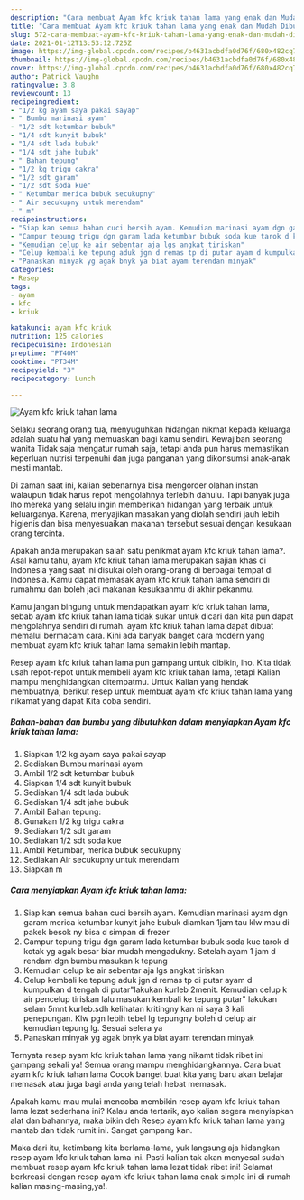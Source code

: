 ```yaml
---
description: "Cara membuat Ayam kfc kriuk tahan lama yang enak dan Mudah Dibuat"
title: "Cara membuat Ayam kfc kriuk tahan lama yang enak dan Mudah Dibuat"
slug: 572-cara-membuat-ayam-kfc-kriuk-tahan-lama-yang-enak-dan-mudah-dibuat
date: 2021-01-12T13:53:12.725Z
image: https://img-global.cpcdn.com/recipes/b4631acbdfa0d76f/680x482cq70/ayam-kfc-kriuk-tahan-lama-foto-resep-utama.jpg
thumbnail: https://img-global.cpcdn.com/recipes/b4631acbdfa0d76f/680x482cq70/ayam-kfc-kriuk-tahan-lama-foto-resep-utama.jpg
cover: https://img-global.cpcdn.com/recipes/b4631acbdfa0d76f/680x482cq70/ayam-kfc-kriuk-tahan-lama-foto-resep-utama.jpg
author: Patrick Vaughn
ratingvalue: 3.8
reviewcount: 13
recipeingredient:
- "1/2 kg ayam saya pakai sayap"
- " Bumbu marinasi ayam"
- "1/2 sdt ketumbar bubuk"
- "1/4 sdt kunyit bubuk"
- "1/4 sdt lada bubuk"
- "1/4 sdt jahe bubuk"
- " Bahan tepung"
- "1/2 kg trigu cakra"
- "1/2 sdt garam"
- "1/2 sdt soda kue"
- " Ketumbar merica bubuk secukupny"
- " Air secukupny untuk merendam"
- " m"
recipeinstructions:
- "Siap kan semua bahan cuci bersih ayam. Kemudian marinasi ayam dgn garam merica ketumbar kunyit jahe bubuk diamkan 1jam tau klw mau di pakek besok ny bisa d simpan di frezer"
- "Campur tepung trigu dgn garam lada ketumbar bubuk soda kue tarok d kotak yg agak besar biar mudah mengadukny. Setelah ayam 1 jam d rendam dgn bumbu masukan k tepung"
- "Kemudian celup ke air sebentar aja lgs angkat tiriskan"
- "Celup kembali ke tepung aduk jgn d remas tp di putar ayam d kumpulkan d tengah di putar&#34;lakukan kurleb 2menit. Kemudian celup k air pencelup tiriskan lalu masukan kembali ke tepung putar&#34; lakukan selam 5mnt kurleb.sdh kelihatan kritingny kan ni saya 3 kali penepungan. Klw pgn lebih tebel lg tepungny boleh d celup air kemudian tepung lg. Sesuai selera ya"
- "Panaskan minyak yg agak bnyk ya biat ayam terendan minyak"
categories:
- Resep
tags:
- ayam
- kfc
- kriuk

katakunci: ayam kfc kriuk 
nutrition: 125 calories
recipecuisine: Indonesian
preptime: "PT40M"
cooktime: "PT34M"
recipeyield: "3"
recipecategory: Lunch

---
```



![Ayam kfc kriuk tahan lama](https://img-global.cpcdn.com/recipes/b4631acbdfa0d76f/680x482cq70/ayam-kfc-kriuk-tahan-lama-foto-resep-utama.jpg)

Selaku seorang orang tua, menyuguhkan hidangan nikmat kepada keluarga adalah suatu hal yang memuaskan bagi kamu sendiri. Kewajiban seorang  wanita Tidak saja mengatur rumah saja, tetapi anda pun harus memastikan keperluan nutrisi terpenuhi dan juga panganan yang dikonsumsi anak-anak mesti mantab.

Di zaman  saat ini, kalian sebenarnya bisa mengorder olahan instan walaupun tidak harus repot mengolahnya terlebih dahulu. Tapi banyak juga lho mereka yang selalu ingin memberikan hidangan yang terbaik untuk keluarganya. Karena, menyajikan masakan yang diolah sendiri jauh lebih higienis dan bisa menyesuaikan makanan tersebut sesuai dengan kesukaan orang tercinta. 



Apakah anda merupakan salah satu penikmat ayam kfc kriuk tahan lama?. Asal kamu tahu, ayam kfc kriuk tahan lama merupakan sajian khas di Indonesia yang saat ini disukai oleh orang-orang di berbagai tempat di Indonesia. Kamu dapat memasak ayam kfc kriuk tahan lama sendiri di rumahmu dan boleh jadi makanan kesukaanmu di akhir pekanmu.

Kamu jangan bingung untuk mendapatkan ayam kfc kriuk tahan lama, sebab ayam kfc kriuk tahan lama tidak sukar untuk dicari dan kita pun dapat mengolahnya sendiri di rumah. ayam kfc kriuk tahan lama dapat dibuat memalui bermacam cara. Kini ada banyak banget cara modern yang membuat ayam kfc kriuk tahan lama semakin lebih mantap.

Resep ayam kfc kriuk tahan lama pun gampang untuk dibikin, lho. Kita tidak usah repot-repot untuk membeli ayam kfc kriuk tahan lama, tetapi Kalian mampu menghidangkan ditempatmu. Untuk Kalian yang hendak membuatnya, berikut resep untuk membuat ayam kfc kriuk tahan lama yang nikamat yang dapat Kita coba sendiri.

<!--inarticleads1-->

##### Bahan-bahan dan bumbu yang dibutuhkan dalam menyiapkan Ayam kfc kriuk tahan lama:

1. Siapkan 1/2 kg ayam saya pakai sayap
1. Sediakan  Bumbu marinasi ayam
1. Ambil 1/2 sdt ketumbar bubuk
1. Siapkan 1/4 sdt kunyit bubuk
1. Sediakan 1/4 sdt lada bubuk
1. Sediakan 1/4 sdt jahe bubuk
1. Ambil  Bahan tepung:
1. Gunakan 1/2 kg trigu cakra
1. Sediakan 1/2 sdt garam
1. Sediakan 1/2 sdt soda kue
1. Ambil  Ketumbar, merica bubuk secukupny
1. Sediakan  Air secukupny untuk merendam
1. Siapkan  m




<!--inarticleads2-->

##### Cara menyiapkan Ayam kfc kriuk tahan lama:

1. Siap kan semua bahan cuci bersih ayam. Kemudian marinasi ayam dgn garam merica ketumbar kunyit jahe bubuk diamkan 1jam tau klw mau di pakek besok ny bisa d simpan di frezer
1. Campur tepung trigu dgn garam lada ketumbar bubuk soda kue tarok d kotak yg agak besar biar mudah mengadukny. Setelah ayam 1 jam d rendam dgn bumbu masukan k tepung
1. Kemudian celup ke air sebentar aja lgs angkat tiriskan
1. Celup kembali ke tepung aduk jgn d remas tp di putar ayam d kumpulkan d tengah di putar&#34;lakukan kurleb 2menit. Kemudian celup k air pencelup tiriskan lalu masukan kembali ke tepung putar&#34; lakukan selam 5mnt kurleb.sdh kelihatan kritingny kan ni saya 3 kali penepungan. Klw pgn lebih tebel lg tepungny boleh d celup air kemudian tepung lg. Sesuai selera ya
1. Panaskan minyak yg agak bnyk ya biat ayam terendan minyak




Ternyata resep ayam kfc kriuk tahan lama yang nikamt tidak ribet ini gampang sekali ya! Semua orang mampu menghidangkannya. Cara buat ayam kfc kriuk tahan lama Cocok banget buat kita yang baru akan belajar memasak atau juga bagi anda yang telah hebat memasak.

Apakah kamu mau mulai mencoba membikin resep ayam kfc kriuk tahan lama lezat sederhana ini? Kalau anda tertarik, ayo kalian segera menyiapkan alat dan bahannya, maka bikin deh Resep ayam kfc kriuk tahan lama yang mantab dan tidak rumit ini. Sangat gampang kan. 

Maka dari itu, ketimbang kita berlama-lama, yuk langsung aja hidangkan resep ayam kfc kriuk tahan lama ini. Pasti kalian tak akan menyesal sudah membuat resep ayam kfc kriuk tahan lama lezat tidak ribet ini! Selamat berkreasi dengan resep ayam kfc kriuk tahan lama enak simple ini di rumah kalian masing-masing,ya!.

